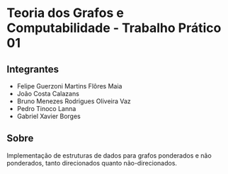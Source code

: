 # Teoria dos Grafos e Computabilidade - Trabalho Prático 01

## Integrantes
- Felipe Guerzoni Martins Flôres Maia
- João Costa Calazans
- Bruno Menezes Rodrigues Oliveira Vaz
- Pedro Tinoco Lanna
- Gabriel Xavier Borges

## Sobre 
Implementação de estruturas de dados para grafos ponderados e não ponderados, tanto direcionados quanto não-direcionados. 
